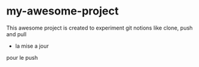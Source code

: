 # my-awesome-project

This awesome project is created to experiment git notions like clone, push and pull

- la mise a jour

pour le push

